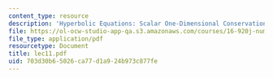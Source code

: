 ```yaml
---
content_type: resource
description: 'Hyperbolic Equations: Scalar One-Dimensional Conservation Laws'
file: https://ol-ocw-studio-app-qa.s3.amazonaws.com/courses/16-920j-numerical-methods-for-partial-differential-equations-sma-5212-spring-2003/703d30b65026ca77d1a924b973c877fe_lec11.pdf
file_type: application/pdf
resourcetype: Document
title: lec11.pdf
uid: 703d30b6-5026-ca77-d1a9-24b973c877fe
---
```

